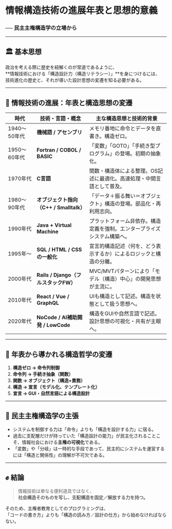 # 情報構造技術の進展年表と思想的意義
### ── 民主主権構造学の立場から

---

## 🏛 基本思想

政治を考える際に歴史を紐解くのが常道であるように、  
**情報技術における「構造設計力（構造リテラシー）」**を身につけるには、  
技術進化の歴史と、それが導いた設計思想の変遷を知る必要がある。

---

## 📜 情報技術の進展：年表と構造思想の変遷

| 時代 | 技術・言語・概念 | 主な構造思想と技術的背景 |
|------|------------------|----------------------------|
| 1940〜50年代 | **機械語 / アセンブリ** | メモリ番地に命令とデータを直書き。構造ゼロ。 |
| 1950〜60年代 | **Fortran / COBOL / BASIC** | 「変数」「GOTO」「手続き型プログラム」の登場。初期の抽象化。 |
| 1970年代 | **C言語** | 関数・構造体による整理。OS記述に最適化。高速処理・中間言語として普及。 |
| 1980〜90年代 | **オブジェクト指向（C++ / Smalltalk）** | 「データ＋振る舞い＝オブジェクト」構造の登場。部品化・再利用志向。 |
| 1990年代 | **Java + Virtual Machine** | プラットフォーム非依存。構造定義を強制。エンタープライズシステム構築へ。 |
| 1995年〜 | **SQL / HTML / CSS の一般化** | 宣言的構造記述（何を、どう表示するか）によるロジックと構造の分離。 |
| 2000年代 | **Rails / Django（フルスタックFW）** | MVC/MVTパターンにより「モデル（構造）中心」の開発思想が主流に。 |
| 2010年代 | **React / Vue / GraphQL** | UIも構造として記述。構造を状態として扱う思想へ。 |
| 2020年代 | **NoCode / AI補助開発 / LowCode** | 構造をGUIや自然言語で記述。設計思想の可視化・共有が主眼へ。 |

---

## 🧠 年表から導かれる構造哲学の変遷

1. **構造ゼロ → 命令列制御**
2. **命令列 → 手続き抽象（関数）**
3. **関数 → オブジェクト（構造+責務）**
4. **構造 → 宣言（モデル化、テンプレート化）**
5. **宣言 → GUI・自然言語による構造設計**

---

## 🎯 民主主権構造学の主張

- システムを制御する力は「命令」よりも「構造を設計する力」に宿る。
- 過去に支配層だけが持っていた「構造設計の能力」が民主化されることこそ、情報社会における**主権の可視化**である。
- 「変数」や「分岐」は一時的な手段であって、民主的にシステムを運営するには「構造と関係性」の理解が不可欠である。

---

## ✊ 結論

> 情報技術は単なる便利道具ではなく、  
> **社会構造そのものを写し、支配構造を固定／解放する力を持つ。**

そのため、主権者教育としてのプログラミングは、  
「コードの書き方」よりも「構造の読み方／設計の仕方」から始めなければならない。
